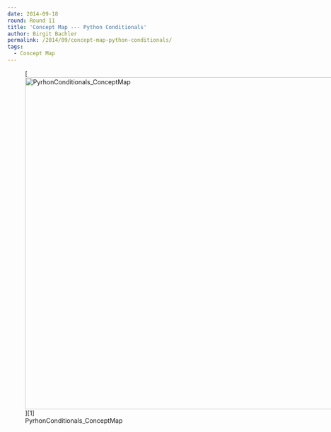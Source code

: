 ```yaml
---
date: 2014-09-18
round: Round 11
title: 'Concept Map --- Python Conditionals'
author: Birgit Bachler
permalink: /2014/09/concept-map-python-conditionals/
tags:
  - Concept Map
---
```

<figure id="attachment_8824" style="width: 750px;" class="wp-caption alignnone">[<img class=" wp-image-8824 " alt="PyrhonConditionals_ConceptMap" src="http://files.software-carpentry.org/training-course/2014/09/PyrhonConditionals_ConceptMap.jpg" width="750" height="750" />][1]<figcaption class="wp-caption-text">PyrhonConditionals_ConceptMap</figcaption></figure>

 [1]: http://files.software-carpentry.org/training-course/2014/09/PyrhonConditionals_ConceptMap.jpg
